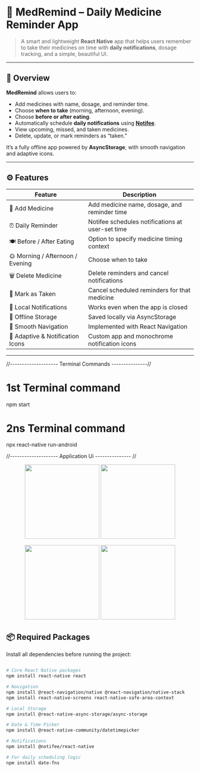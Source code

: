 # 📱 MedRemind – Daily Medicine Reminder App

> A smart and lightweight **React Native** app that helps users remember to take their medicines on time with **daily notifications**, dosage tracking, and a simple, beautiful UI.

---






## 🧭 Overview

**MedRemind** allows users to:
- Add medicines with name, dosage, and reminder time.  
- Choose **when to take** (morning, afternoon, evening).  
- Choose **before or after eating**.  
- Automatically schedule **daily notifications** using [**Notifee**](https://notifee.app).  
- View upcoming, missed, and taken medicines.  
- Delete, update, or mark reminders as “taken.”  

It’s a fully offline app powered by **AsyncStorage**, with smooth navigation and adaptive icons.

---




## ⚙️ Features

| Feature | Description |
|----------|--------------|
| 🧾 Add Medicine | Add medicine name, dosage, and reminder time |
| ⏰ Daily Reminder | Notifee schedules notifications at user-set time |
| 🍽️ Before / After Eating | Option to specify medicine timing context |
| 🌞 Morning / Afternoon / Evening | Choose when to take |
| 🗑️ Delete Medicine | Delete reminders and cancel notifications |
| 🔕 Mark as Taken | Cancel scheduled reminders for that medicine |
| 🔔 Local Notifications | Works even when the app is closed |
| 💾 Offline Storage | Saved locally via AsyncStorage |
| 🧭 Smooth Navigation | Implemented with React Navigation |
| 🧩 Adaptive & Notification Icons | Custom app and monochrome notification icons |

---





//-------------------- Terminal Commands ---------------//
# 1st Terminal command 
npm start

# 2ns Terminal command
npx react-native run-android


//-------------------- Application Ui --------------- //

<p align="center">
  <img src="https://github.com/user-attachments/assets/fb9fdd18-3f10-4b74-a177-1009ecbb8f1c" width="200"/>
  <img src="https://github.com/user-attachments/assets/09ad1294-18ab-44ed-8c89-37ceba7c24e0" width="200"/>
</p>
<p align="center">
  <img src="https://github.com/user-attachments/assets/e9ebc7a6-732f-4653-b475-17dc72fcd7ca" width="200"/>
  <img src="https://github.com/user-attachments/assets/e9bf3def-95f3-4387-964c-719b2b85f7c9" width="200"/>
</p>




## 📦 Required Packages

Install all dependencies before running the project:

```bash

# Core React Native packages
npm install react-native react

# Navigation
npm install @react-navigation/native @react-navigation/native-stack
npm install react-native-screens react-native-safe-area-context

# Local Storage
npm install @react-native-async-storage/async-storage

# Date & Time Picker
npm install @react-native-community/datetimepicker

# Notifications
npm install @notifee/react-native

# For daily scheduling logic
npm install date-fns
